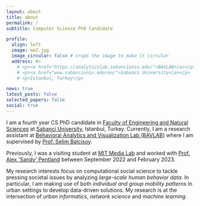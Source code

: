 ```yaml
---
layout: about
title: about
permalink: /
subtitle: Computer Science PhD Candidate

profile:
  align: left
  image: me2.jpg
  image_circular: false # crops the image to make it circular
  address: #>
    # <p><a href="https://analyticslab.sabanciuniv.edu/">BAVLAB</a></p>
    # <p><a href="www.sabanciuniv.edu/en/">Sabanci University</a></p>
    # <p>Istanbul, Turkey</p>

news: true
latest_posts: false
selected_papers: false
social: true
---
```


I am a fourth year CS PhD candidate in [Faculty of Engineering and Natural Sciences](fens.sabanciuniv.edu/en) at [Sabanci University](www.sabanciuniv.edu/en/), Istanbul, Turkey. Currently, I am a research assistant at [Behavioral Analytics and Visualization Lab (BAVLAB)](analyticslab.sabanciuniv.edu) where I am supervised by [Prof. Selim Balcisoy](https://fens.sabanciuniv.edu/en/faculty-members/detail/746).

Previously, I was a visiting student at [MIT Media Lab](https://www.media.mit.edu/) and worked with [Prof. Alex 'Sandy' Pentland](https://www.media.mit.edu/people/sandy/overview/) between September 2022 and February 2023.


My research interests focus on computational social science to tackle pressing societal issues by analyzing *large-scale human behavior data*. In particular, I am making use of both *individual and group mobility patterns* in urban settings to develop data-driven solutions. My research is at the intersection of *urban informatics*, *network science* and *machine learning*.